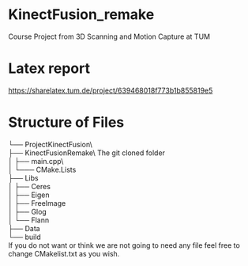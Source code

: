 # KinectFusion_remake
Course Project from 3D Scanning and Motion Capture at TUM
# Latex report
https://sharelatex.tum.de/project/639468018f773b1b855819e5
# Structure of Files
└── ProjectKinectFusion\  
   ├── KinectFusionRemake\ The git cloned folder  
   │   ├── main.cpp\  
   │   └─── CMake.Lists  
   ├── Libs  
   │   ├── Ceres  
   │   ├── Eigen  
   │   ├── FreeImage  
   │   ├── Glog  
   │   └── Flann  
   ├── Data  
   └── build  
If you do not want or think we are not going to need any file feel free to change CMakelist.txt as you wish.
